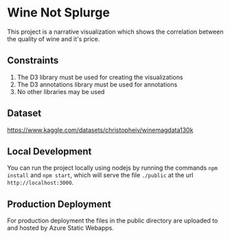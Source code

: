 # Wine Not Splurge
This project is a narrative visualization which shows the correlation between the quality of wine and it's price.

## Constraints
1) The D3 library must be used for creating the visualizations
2) The D3 annotations library must be used for annotations
3) No other libraries may be used

## Dataset
https://www.kaggle.com/datasets/christopheiv/winemagdata130k

## Local Development
You can run the project locally using nodejs by running the commands `npm install` and `npm start`, which will serve the file `./public` at the url `http://localhost:3000`.

## Production Deployment
For production deployment the files in the public directory are uploaded to and hosted by Azure Static Webapps.